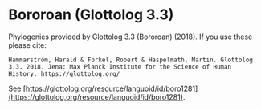 # Bororoan (Glottolog 3.3)

Phylogenies provided by Glottolog 3.3 (Bororoan) (2018). If you use these please cite:

```
Hammarström, Harald & Forkel, Robert & Haspelmath, Martin. Glottolog 3.3. 2018. Jena: Max Planck Institute for the Science of Human History. https://glottolog.org/
```

See  [https://glottolog.org/resource/languoid/id/boro1281](https://glottolog.org/resource/languoid/id/boro1281).

